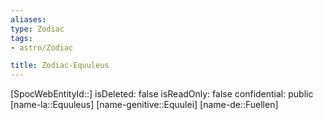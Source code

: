 ```yaml
---
aliases: 
type: Zodiac
tags:
- astro/Zodiac

title: Zodiac-Equuleus
---
```

[SpocWebEntityId::]
isDeleted: false
isReadOnly: false
confidential: public
[name-la::Equuleus]
[name-genitive::Equulei]
[name-de::Fuellen]


